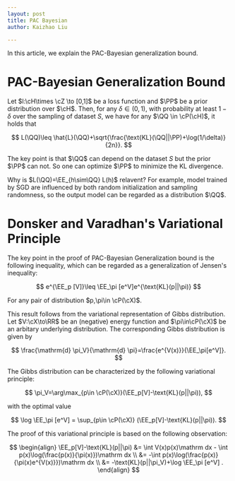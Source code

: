 ```yaml
---
layout: post
title: PAC Bayesian
author: Kaizhao Liu

---
```


In this article, we explain the PAC-Bayesian generalization bound.


# PAC-Bayesian Generalization Bound

Let $l:\cH\times \cZ \to [0,1]$ be a loss function and $\PP$ be a prior distribution over $\cH$.
Then, for any $\delta\in (0,1)$, with probability at least $1-\delta$ over the sampling of dataset $S$,
we have for any $\QQ \in \cP(\cH)$, it holds that 

$$
L(\QQ)\leq \hat{L}(\QQ)+\sqrt{\frac{\text{KL}(\QQ||\PP)+\log(1/\delta)}{2n}}.
$$

The key point is that $\QQ$ can depend on the dataset $S$ but the prior $\PP$ can not. So one can optimize $\PP$ to minimize the KL divergence.

Why is $L(\QQ)=\EE_{h\sim\QQ} L(h)$ relavent? For example, model trained by SGD are influenced by both random initialization and sampling randomness, so the output model can be regarded as a distribution $\QQ$.

# Donsker and Varadhan's Variational Principle

The key point in the proof of PAC-Bayesian Generalization bound is the following inequality, which can be regarded as a generalization of Jensen's inequality:

$$
e^{\EE_p [V]}\leq \EE_\pi [e^V]e^{\text{KL}(p||\pi)}
$$

For any pair of distribution $p,\pi\in \cP(\cX)$.

This result follows from the variational representation of Gibbs distribution.
Let $V:\cX\to\RR$ be an (negative) energy function and $\pi\in\cP(\cX)$ be an arbitary underlying distribution. The corresponding Gibbs distribution is given by 

$$
\frac{\mathrm{d} \pi_V}{\mathrm{d} \pi}=\frac{e^{V(x)}}{\EE_\pi[e^V]}.
$$

The Gibbs distribution can be characterized by the following variational principle:

$$
\pi_V=\arg\max_{p\in \cP(\cX)}(\EE_p[V]-\text{KL}(p||\pi)),
$$

with the optimal value 

$$
\log \EE_\pi [e^V] = \sup_{p\in \cP(\cX)} (\EE_p[V]-\text{KL}(p||\pi)).
$$

The proof of this variational principle is based on the following observation:

$$
\begin{align}
    \EE_p[V]-\text{KL}(p||\pi) &= \int V(x)p(x)\mathrm dx - \int p(x)\log(\frac{p(x)}{\pi(x)})\mathrm dx \\
    &= -\int p(x)\log(\frac{p(x)}{\pi(x)e^{V(x)}})\mathrm dx \\
    &= -\text{KL}(p||\pi_V)+\log \EE_\pi [e^V] .
\end{align}
$$
